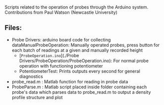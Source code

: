 Scripts related to the operation of probes through the Arduino system. 
Contributions from Paul Watson (Newcastle University)

## Files:
- Probe Drivers: arduino board code for collecting dataManualProbeOperation: Manually operated probes, press button for each batch of readings at a given and manually recorded height
	- [`ProbeOperation.ino`](./Probe Drivers/ProbeOperation/ProbeOperation.ino): For normal probe operation with functioning potentiometer
	- PotentiometerTest: Prints outputs every second for general diagnostics
- probe_read.m : Matlab function for reading in probe data
- ProbeParse.m : Matlab script placed inside folder containing each probe's data which parses data to probe_read.m to output a density profile structure and plot
	

	
	
